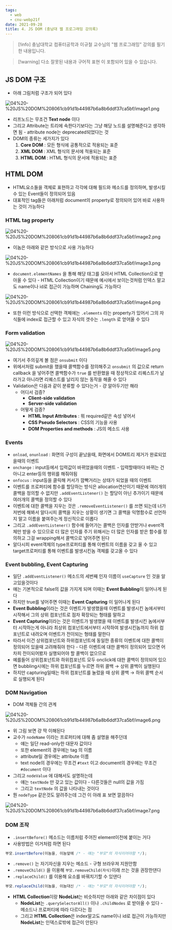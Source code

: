 ```yaml
---
tags:
  - web
  - cnu-webp21f
date: 2021-09-28
title: 4. JS DOM (충남대 웹 프로그래밍 강의록)
---
```

> [!info] 충남대학교 컴퓨터공학과 이규철 교수님의 "웹 프로그래밍" 강의를 필기한 내용입니다.

> [!warning] 다소 잘못된 내용과 구어적 표현 이 포함되어 있을 수 있습니다.

## JS DOM 구조

- 아래 그림처럼 구조가 되어 있다

![04%20-%20JS%20DOM%208061cb91d1b44987b6a8b6ddf37ca5bf/image1.png](gardens/etc/originals/webprogramming.fall.2021.cse.cnu.ac.kr/images/04_8061cb91d1b44987b6a8b6ddf37ca5bf/image1.png)

- 리프노드는 무조건 **Text node** 이다
- 그리고 Attribute는 트리에 속한다기보다는 그냥 해당 노드를 설명해준다고 생각하면 됨 - attribute node는 deprecated되었다는 것
- DOM의 종류는 세가지가 있다
	1. **Core DOM** : 모든 형식에 공통적으로 적용되는 표준
	2. **XML DOM** : XML 형식의 문서에 적용되는 표준
	3. **HTML DOM** : HTML 형식의 문서에 적용되는 표준

## HTML DOM

- HTML요소들을 객체로 표현하고 각각에 대해 필드와 메소드를 정의하며, 발생시킬 수 있는 Event들이 정의되어 있음
- 대표적인 tag들은 아래처럼 document의 property로 정의되어 있어 바로 사용하는 것이 가능하다

### HTML tag property

![04%20-%20JS%20DOM%208061cb91d1b44987b6a8b6ddf37ca5bf/image2.png](gardens/etc/originals/webprogramming.fall.2021.cse.cnu.ac.kr/images/04_8061cb91d1b44987b6a8b6ddf37ca5bf/image2.png)

- 이놈은 아래와 같은 방식으로 사용 가능하다

![04%20-%20JS%20DOM%208061cb91d1b44987b6a8b6ddf37ca5bf/image3.png](gardens/etc/originals/webprogramming.fall.2021.cse.cnu.ac.kr/images/04_8061cb91d1b44987b6a8b6ddf37ca5bf/image3.png)

- `document.elementNames` 을 통해 해당 태그를 모아서 HTML Collection으로 받아올 수 있다 - HTML Collection이기 때문에 예시에서 보이는것처럼 인덱스 말고도 name이나 id로 접근이 가능하며 Chaining도 가능하다

![04%20-%20JS%20DOM%208061cb91d1b44987b6a8b6ddf37ca5bf/image4.png](gardens/etc/originals/webprogramming.fall.2021.cse.cnu.ac.kr/images/04_8061cb91d1b44987b6a8b6ddf37ca5bf/image4.png)

- 또한 이런 방식으로 선택한 객체에는 `.elements` 라는 property가 있어서 그의 자식들에 index로 접근할 수 있고 자식의 갯수는 `.length` 로 얻어올 수 있다

### Form validation

![04%20-%20JS%20DOM%208061cb91d1b44987b6a8b6ddf37ca5bf/image5.png](gardens/etc/originals/webprogramming.fall.2021.cse.cnu.ac.kr/images/04_8061cb91d1b44987b6a8b6ddf37ca5bf/image5.png)

- 여기서 주의깊게 볼 점은 `onsubmit` 이다
- 위에서처럼 submit을 했을때 콜백함수를 정의해주고 `onsubmit` 의 값으로 return callback 을 넣어주면 콜백함수가 `true` 를 반환했을 때 정상적으로 리퀘스트가 날라가고 아니라면 리퀘스트를 날리지 않는 동작을 해줄 수 있다
- Validation은 다음과 같이 분류할 수 있다는거 - 걍 알아두기만 해라
	- 어디서 검증?
		- **Client-side validation**
		- **Server-side validation**
	- 어떻게 검증?
		- **HTML Input Attributes** : 뭐 required같은 속성 넣어서
		- **CSS Pseudo Selectors** : CSS의 기능을 사용
		- **DOM Properties and methods** : JS의 메소드 사용

### Events

- `onload`, `onunload` : 화면의 구성이 끝났을때, 화면에서 DOM트리 제거가 완료되었을때의 이벤트
- `onchange` : input등에서 입력값이 바뀌었을때의 이벤트 - 입력할때마다 바뀌는 건 아니고 enter등의 행위를 해줘야됨
- `onfocus` : input등을 클릭해 커서가 깜빡거리는 상태가 되었을 때의 이벤트
- 이벤트를 프로퍼티에 함수를 할당하는 방식은 allocation연산이기 때문에 여러개의 콜백을 정의할 수 없지만 `.addEventListener()` 는 할당이 아닌 추가이기 때문에 여러개의 콜백을 정의할 수 있다
- 이벤트에 대한 콜백을 지우는 것은 `.removeEventListener()` 를 쓰면 되는데 너가 저번에 해봐서 알다시피 콜백을 지우는 상황이 생기면 그 콜백을 익명함수로 선언하지 말고 이름을 붙여주는게 정신적으로 이롭다
- 그리고 `.addEventListener()` 함수에 들어가는 콜백은 인자를 안받거나 event객체만 받을 수 있으므로 더 많은 인자를 주기 위해서는 더 많은 인자를 받은 함수를 정의하고 그걸 wrapping해서 콜백으로 넣어주면 된다
- 알다시피 event객체의 type프로퍼티를 통해 이벤트의 이름을 갖고 올 수 있고 target프로퍼티를 통해 이벤트를 발생시킨놈 객체를 갖고올 수 있다

### Event bubbling, Event Capturing

- 일단 `.addEventListener()` 메소드의 세번째 인자 이름이 `useCapture` 인 것을 알고있을것이다
- 얘는 기본적으로 false의 값을 가지게 되며 이때는 **Event Bubbling**이 일어나게 된다
- 하지만 true를 넣어주면 이때는 **Event Capturing** 이 일어나게 된다
- **Event Bubbling**이라는 것은 이벤트가 발생했을때 이벤트를 발생시킨 놈에서부터 시작해서 그의 상위 컴포넌트로 점차 확장되는 형태를 말하고
- **Event Capturing**이라는 것은 이벤트가 발생했을 때 이벤트를 발생시킨 놈에서부터 시작하는게 아니라 최상위 컴포넌트에서부터 시작하여 발생시킨놈까지 하위 컴포넌트로 내려오며 이벤트가 전이되는 형태를 말한다
- 따라서 이건 상위컴포넌트와 하위컴포넌트에 동일한 종류의 이벤트에 대한 콜백이 정의되어 있을때 고려해줘야 한다 - 다른 이벤트에 대한 콜백이 정의되어 있으면 어차피 전이되어봤자 실행되어야 할 콜백이 없으므로
- 예를들어 상위컴포넌트와 하위컴포넌트 모두 onclick에 대한 콜백이 정의되어 있으면 bubbling시에는 하위 컴포넌트를 누르면 하위 콜백 → 상위 콜백이 실행된다
- 하지만 capturing일때는 하위 컴포넌트를 눌렀을 때 상위 콜백 → 하위 콜백 순서로 실행되게 된다

### DOM Navigation

- DOM 객체들 간의 관계

![04%20-%20JS%20DOM%208061cb91d1b44987b6a8b6ddf37ca5bf/image6.png](gardens/etc/originals/webprogramming.fall.2021.cse.cnu.ac.kr/images/04_8061cb91d1b44987b6a8b6ddf37ca5bf/image6.png)

- 위 그림 보면 걍 딱 이해된다
- 교수가 `nodeName` 이라는 프로퍼티에 대해 좀 설명을 해주던데
	- 얘는 일단 read-only한 대문자 값이다
	- 또한 element의 경우에는 tag 의 이름
	- attribute일 경우에는 attribute 이름
	- text node의 경우에는 무조건 `#text` 이고 document의 경우에는 무조건 `#document` 이다
- 그리고 `nodeValue` 에 대해서도 설명하는데
	- 얘는 `textNode` 만 갖고 있는 값이다 - 다른것들은 null의 값을 가짐
	- 그리고 `textNode` 의 값을 나타내는 것이다
- 뭔 `nodeType` 같은것도 알려주는데 그건 이 아래 표 보면 깔끔하다

![04%20-%20JS%20DOM%208061cb91d1b44987b6a8b6ddf37ca5bf/image7.png](gardens/etc/originals/webprogramming.fall.2021.cse.cnu.ac.kr/images/04_8061cb91d1b44987b6a8b6ddf37ca5bf/image7.png)

### DOM 조작

- `.insertBefore()` 메소드는 이름처럼 주어진 element이전에 붙이는 거다
- 사용방법은 이거처럼 하면 된다

```js
부모.insertBefore(이놈을, 이놈앞에 /* - 얘는 "부모"의 자식이어야함 */);
```

- `.remove()` 는 자기자신을 지우는 메소드 - 구형 브라우져 지원안함
- `.removeChild()` 을 이용해 `부모.removeChild(자식)`이래 쓰는 것을 권장한댄다
- `.replaceChild()` 를 이용해 요소를 바꿔치기할 수 있댄다

```js
부모.replaceChild(이놈을, 이놈대신 /* - 얘는 "부모"의 자식이어야함 */);
```

- **HTML Collection**이랑 **NodeList**는 비슷하지만 아래와 같은 차이점이 있다
	- **NodeList**는 `.querySelectorAll()` 이나 `.childNodes` 로 받아올 수 있다 - 메소드나 프로퍼티에 따라 다르다는 점
	- 그리고 **HTML Collection**은 index말고도 name이나 id로 접근이 가능하지만 **NodeList**는 인덱스로밖에 접근이 안된다